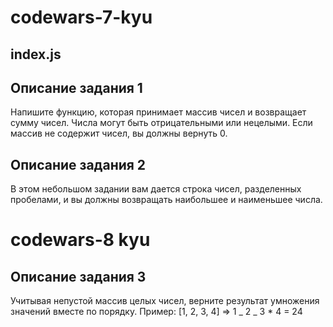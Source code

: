 # codewars-7-kyu

## index.js

## Описание задания 1

Напишите функцию, которая принимает массив чисел и возвращает сумму чисел. Числа могут быть отрицательными или нецелыми. Если массив не содержит чисел, вы должны вернуть 0.

## Описание задания 2

В этом небольшом задании вам дается строка чисел, разделенных пробелами, и вы должны возвращать наибольшее и наименьшее числа.

# codewars-8 kyu

## Описание задания 3

Учитывая непустой массив целых чисел, верните результат умножения значений вместе по порядку. Пример:
[1, 2, 3, 4] => 1 _ 2 _ 3 \* 4 = 24
